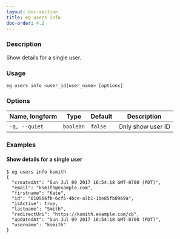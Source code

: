 ```yaml
---
layout: doc-section
title: eg users info
doc-order: 4.2
---
```


### Description

Show details for a single user.

### Usage

```shell
eg users info <user_id|user_name> [options]
```

### Options

| Name, longform | Type      | Default | Description       |
| ---            | ---       | ---     | ---               |
| `-q, --quiet`  | `boolean` | `false` | Only show user ID |


### Examples

#### Show details for a single user

```shell
$ eg users info ksmith
{
  "createdAt": "Sun Jul 09 2017 16:54:18 GMT-0700 (PDT)",
  "email": "ksmith@example.com",
  "firstname": "Kate",
  "id": "010566fb-6cf5-4bce-a7b1-1be85fb0969a",
  "isActive": true,
  "lastname": "Smith",
  "redirectUri": "https://ksmith.example.com/cb",
  "updatedAt": "Sun Jul 09 2017 16:54:18 GMT-0700 (PDT)",
  "username": "ksmith"
}
```
